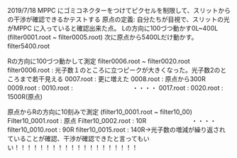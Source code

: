 2019/7/18
MPPC にゴミコネクターをつけてピクセルを制限して、スリットからの干渉が確認できるかテストする
原点の定義: 自分たちが目視で、スリットの光がMPPC に入っていると確認出来た点。
Lの方向に100づつ動かす0L~400L (filter0001.root ~ filter0005.root)
次に原点から5400Lだけ動かす。filter5400.root　


Rの方向に100づつ動かして測定 filter0006.root ~ filter0020.root
filter0006.root : 光子数１のところに立つピークが大きくなった。光子数2のところまで若干見える
0007.root : 更に増えた
0008.root : 原点から300R 
0009.root : 
0010.root : 　　
　　　　　　　・・・・
0017.root : 
0020.root : 1500R(原点)

原点からRの方向に10刻みで測定 (filter10_0001.root ~ filter10_00)
Filter10_0001.root : 原点
Filter10_0002.root : 10R
　　　　　　　・・・・
filter10_0010.root : 90R
filter10_0015.root : 140R→光子数の増減が繰り返されていることが確認、干渉が確認できたと言ってもいい！！！！！！！！！！！！！！！！！！！！
